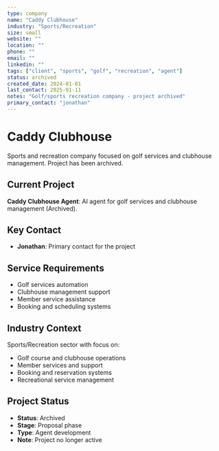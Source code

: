 ```yaml
---
type: company
name: "Caddy Clubhouse"
industry: "Sports/Recreation"
size: small
website: ""
location: ""
phone: ""
email: ""
linkedin: ""
tags: ["client", "sports", "golf", "recreation", "agent"]
status: archived
created_date: 2024-01-01
last_contact: 2025-01-11
notes: "Golf/sports recreation company - project archived"
primary_contact: "jonathan"
---
```


# Caddy Clubhouse

Sports and recreation company focused on golf services and clubhouse management. Project has been archived.

## Current Project

**Caddy Clubhouse Agent**: AI agent for golf services and clubhouse management (Archived).

## Key Contact

- **Jonathan**: Primary contact for the project

## Service Requirements

- Golf services automation
- Clubhouse management support
- Member service assistance
- Booking and scheduling systems

## Industry Context

Sports/Recreation sector with focus on:
- Golf course and clubhouse operations
- Member services and support
- Booking and reservation systems
- Recreational service management

## Project Status

- **Status**: Archived
- **Stage**: Proposal phase
- **Type**: Agent development
- **Note**: Project no longer active